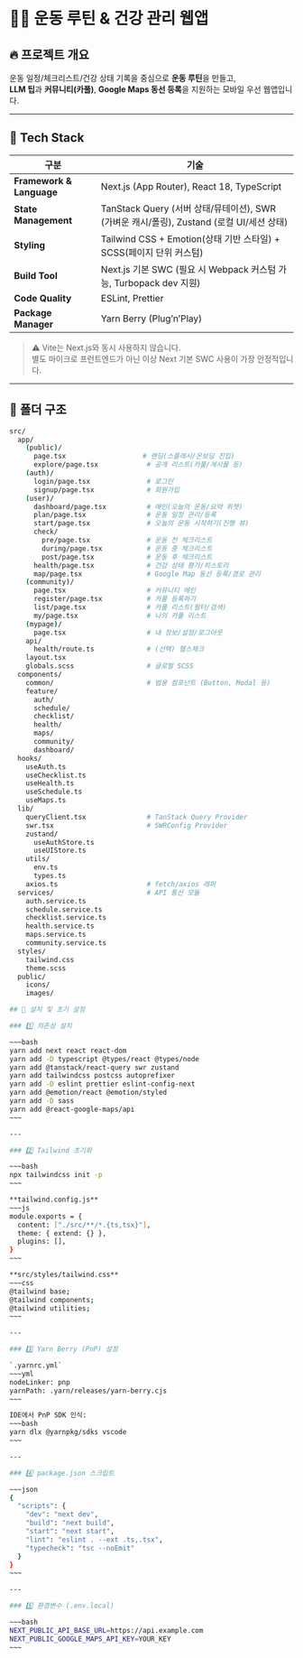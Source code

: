 # 🏃‍♀️ 운동 루틴 & 건강 관리 웹앱

## 🔥 프로젝트 개요

운동 일정/체크리스트/건강 상태 기록을 중심으로 **운동 루틴**을 만들고,  
**LLM 팁**과 **커뮤니티(카풀)**, **Google Maps 동선 등록**을 지원하는 모바일 우선 웹앱입니다.

---

## 🧰 Tech Stack

| 구분                     | 기술                                                                                     |
| ------------------------ | ---------------------------------------------------------------------------------------- |
| **Framework & Language** | Next.js (App Router), React 18, TypeScript                                               |
| **State Management**     | TanStack Query (서버 상태/뮤테이션), SWR (가벼운 캐시/폴링), Zustand (로컬 UI/세션 상태) |
| **Styling**              | Tailwind CSS + Emotion(상태 기반 스타일) + SCSS(페이지 단위 커스텀)                      |
| **Build Tool**           | Next.js 기본 SWC (필요 시 Webpack 커스텀 가능, Turbopack dev 지원)                       |
| **Code Quality**         | ESLint, Prettier                                                                         |
| **Package Manager**      | Yarn Berry (Plug’n’Play)                                                                 |

> ⚠️ Vite는 Next.js와 동시 사용하지 않습니다.  
> 별도 마이크로 프런트엔드가 아닌 이상 Next 기본 SWC 사용이 가장 안정적입니다.

---

## 📁 폴더 구조

```bash
src/
  app/
    (public)/
      page.tsx                   # 랜딩(스플래시/온보딩 진입)
      explore/page.tsx            # 공개 리스트(카풀/게시물 등)
    (auth)/
      login/page.tsx              # 로그인
      signup/page.tsx             # 회원가입
    (user)/
      dashboard/page.tsx          # 메인(오늘의 운동/요약 위젯)
      plan/page.tsx               # 운동 일정 관리/등록
      start/page.tsx              # 오늘의 운동 시작하기(진행 뷰)
      check/
        pre/page.tsx              # 운동 전 체크리스트
        during/page.tsx           # 운동 중 체크리스트
        post/page.tsx             # 운동 후 체크리스트
      health/page.tsx             # 건강 상태 평가/히스토리
      map/page.tsx                # Google Map 동선 등록/경로 관리
    (community)/
      page.tsx                    # 커뮤니티 메인
      register/page.tsx           # 카풀 등록하기
      list/page.tsx               # 카풀 리스트(필터/검색)
      my/page.tsx                 # 나의 카풀 리스트
    (mypage)/
      page.tsx                    # 내 정보/설정/로그아웃
    api/
      health/route.ts             # (선택) 헬스체크
    layout.tsx
    globals.scss                  # 글로벌 SCSS
  components/
    common/                       # 범용 컴포넌트 (Button, Modal 등)
    feature/
      auth/
      schedule/
      checklist/
      health/
      maps/
      community/
      dashboard/
  hooks/
    useAuth.ts
    useChecklist.ts
    useHealth.ts
    useSchedule.ts
    useMaps.ts
  lib/
    queryClient.tsx               # TanStack Query Provider
    swr.tsx                       # SWRConfig Provider
    zustand/
      useAuthStore.ts
      useUIStore.ts
    utils/
      env.ts
      types.ts
    axios.ts                      # fetch/axios 래퍼
  services/                       # API 통신 모듈
    auth.service.ts
    schedule.service.ts
    checklist.service.ts
    health.service.ts
    maps.service.ts
    community.service.ts
  styles/
    tailwind.css
    theme.scss
  public/
    icons/
    images/

## 🧩 설치 및 초기 설정

### 1️⃣ 의존성 설치

~~~bash
yarn add next react react-dom
yarn add -D typescript @types/react @types/node
yarn add @tanstack/react-query swr zustand
yarn add tailwindcss postcss autoprefixer
yarn add -D eslint prettier eslint-config-next
yarn add @emotion/react @emotion/styled
yarn add -D sass
yarn add @react-google-maps/api
~~~

---

### 2️⃣ Tailwind 초기화

~~~bash
npx tailwindcss init -p
~~~

**tailwind.config.js**
~~~js
module.exports = {
  content: ["./src/**/*.{ts,tsx}"],
  theme: { extend: {} },
  plugins: [],
}
~~~

**src/styles/tailwind.css**
~~~css
@tailwind base;
@tailwind components;
@tailwind utilities;
~~~

---

### 3️⃣ Yarn Berry (PnP) 설정

`.yarnrc.yml`
~~~yml
nodeLinker: pnp
yarnPath: .yarn/releases/yarn-berry.cjs
~~~

IDE에서 PnP SDK 인식:
~~~bash
yarn dlx @yarnpkg/sdks vscode
~~~

---

### 4️⃣ package.json 스크립트

~~~json
{
  "scripts": {
    "dev": "next dev",
    "build": "next build",
    "start": "next start",
    "lint": "eslint . --ext .ts,.tsx",
    "typecheck": "tsc --noEmit"
  }
}
~~~

---

### 5️⃣ 환경변수 (.env.local)

~~~bash
NEXT_PUBLIC_API_BASE_URL=https://api.example.com
NEXT_PUBLIC_GOOGLE_MAPS_API_KEY=YOUR_KEY
~~~
```
